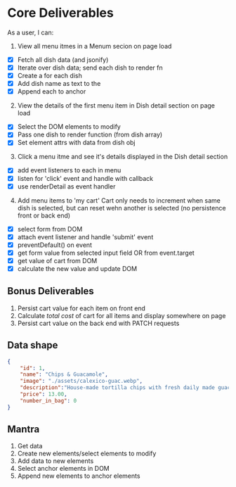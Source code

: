 # Core Deliverables
As a user, I can:
1. View all menu itmes in a Menum secion on page load
  - [x] Fetch all dish data (and jsonify)
  - [x] Iterate over dish data; send each dish to render fn
  - [x] Create a <span> for each dish
  - [x] Add dish name as text to the <span>
  - [x] Append each <span> to anchor
2. View the details of the first menu item in Dish detail section on page load
  - [x] Select the DOM elements to modify
  - [x] Pass one dish to render function (from dish array)
  - [x] Set element attrs with data from dish obj
3. Click a menu itme and see it's details displayed in the Dish detail section
  - [x] add event listeners to each <span> in menu
  - [x] listen for 'click' event and handle with callback
  - [x] use renderDetail as event handler
4. Add menu items to 'my cart' Cart only needs to increment when same dish is selected, but can reset wehn another is selected (no persistence front or back end)
  - [x] select form from DOM
  - [x] attach event listener and handle 'submit' event
  - [x] preventDefault() on event
  - [x] get form value from selected input field OR from event.target
  - [x] get value of cart from DOM
  - [x] calculate the new value and update DOM
## Bonus Deliverables
1. Persist cart value for each item on front end
2. Calculate *total cost* of cart for all items and display somewhere on page
3. Persist cart value on the back end with PATCH requests

## Data shape
```json
{
    "id": 1,
    "name": "Chips & Guacamole",
    "image": "./assets/calexico-guac.webp",
    "description":"House-made tortilla chips with fresh daily made guacamole",
    "price": 13.00,
    "number_in_bag": 0
}
```

## Mantra
1. Get data
2. Create new elements/select elements to modify
3. Add data to new elements
4. Select anchor elements in DOM
5. Append new elements to anchor elements 
